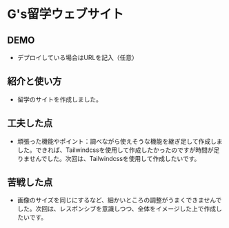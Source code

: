 # G's留学ウェブサイト

## DEMO

  - デプロイしている場合はURLを記入（任意）

## 紹介と使い方

  - 留学のサイトを作成しました。

## 工夫した点

  - 頑張った機能やポイント：調べながら使えそうな機能を継ぎ足して作成しました。できれば、Tailwindcssを使用して作成したかったのですが時間が足りませんでした。次回は、Tailwindcssを使用して作成したいです。

## 苦戦した点

  - 画像のサイズを同じにするなど、細かいところの調整がうまくできませんでした。次回は、レスポンシブを意識しつつ、全体をイメージした上で作成したいです。